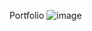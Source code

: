 Portfolio
![image](https://github.com/dhanashrimalvi24/dhanashrimalvi/assets/149182849/710c0c93-68aa-44e0-817b-41603487fab2)
